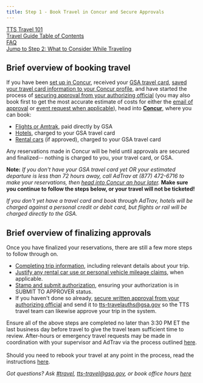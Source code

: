 ```yaml
---
title: Step 1 - Book Travel in Concur and Secure Approvals
---
```


[TTS Travel 101](https://handbook.18f.gov/travel-101/) <br>
[Travel Guide Table of Contents](/travel-guide-table-of-contents) <br>
[FAQ](/travel-guide-faq) <br>
[Jump to Step 2: What to Consider While Traveling](/travel-guide-2-travel)

## Brief overview of booking travel

If you have been [set up in Concur](/first-time-travel-get-in-concur), received your [GSA travel card](/first-time-travel-travel-card), [saved your travel card information to your Concur profile](/first-time-travel-complete-concur-profile), and have started the process of [securing approval from your authorizing official](/travel-guide-faq/#how-to-secure-authorizing-official-approval) (you may also book first to get the most accurate estimate of costs for either the [email of approval](/travel-guide-faq/#how-to-secure-authorizing-official-approval) or [event request when applicable](/travel-guide-faq/#How-can-I-get-my-travel-approved-to-attend-a-training-conference-speaking-event-or-other-IRL-or-large-team-gathering)), head into **[Concur](travel.gsa.gov)**, where you can book:

* [Flights or Amtrak](/travel-guide-faq/#how-to-book-flights-or-rail), paid directly by GSA
* [Hotels](travel-guide-faq/#book-lodging), charged to your GSA travel card
* [Rental cars](travel-guide-faq/#booking-a-rental-car) (if approved), charged to your GSA travel card

Any reservations made in Concur will be held until approvals are secured and finalized-- nothing is charged to you, your travel card, or GSA.

**Note:** _If you don't have your GSA travel card yet OR your estimated departure is less than 72 hours away, call AdTrav at (877) 472-6716 to make your reservations, then [head into Concur an hour later](travel.gsa.gov)._ **Make sure you continue to follow the steps below, or your travel will not be ticketed!**

*If you don't yet have a travel card and book through AdTrav, hotels will be charged against a personal credit or debit card, but flights or rail will be charged directly to the GSA.*

## Brief overview of finalizing approvals

Once you have finalized your reservations, there are still a few more steps to follow through on.

* [Completing trip information](/travel-guide-faq/#how-to-complete-your-trip-information), including relevant details about your trip.
* [Justify any rental car use or personal vehicle mileage claims](/travel-guide-faq/#How-to-Justify-Rental-Cars-and-Personal-Vehicle-Mileage), when applicable.
* [Stamp and submit authorization](/travel-guide-faq/#how-to-stamp-and-submit-for-travel-team-approval), ensuring your authorization is in SUBMIT TO APPROVER status.
* If you haven't done so already, [secure written approval from your authorizing official](/travel-guide-faq/#how-to-secure-authorizing-official-approval) and send it to tts-travelauths@gsa.gov so the TTS travel team can likewise approve your trip in the system.

Ensure all of the above steps are completed no later than 3:30 PM ET the last business day before travel to give the travel team sufficient time to review. After-hours or emergency travel requests may be made in coordination with your supervisor and AdTrav via the process outlined [here](/travel-guide-B-after-hours-emergency-travel-authorizations).<br>
<br>
Should you need to rebook your travel at any point in the process, read the instructions [here](/travel-guide-A-amended-authorizations).

*Got questions? Ask [#travel](https://gsa-tts.slack.com/messages/travel), [tts-travel@gsa.gov](mailto:tts-travel@gsa.gov), or book office hours [here](https://sites.google.com/a/gsa.gov/tts-office-hours/)*
